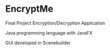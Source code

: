 # EncryptMe

Final Project Encryption/Decryption Application

Java programming language with JavaFX

GUI developed in Scenebuilder

